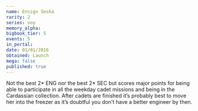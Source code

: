 ```yaml
---
name: Ensign Seska
rarity: 2
series: voy
memory_alpha:
bigbook_tier: 5
events: 5
in_portal:
date: 01/01/2016
obtained: Launch
mega: false
published: true
---
```


Not the best 2* ENG nor the best 2* SEC but scores major points for being able to participate in all the weekday cadet missions and being in the Cardassian collection. After cadets are finished it’s probably best to move her into the freezer as it’s doubtful you don’t have a better engineer by then.
